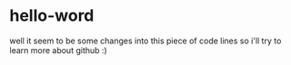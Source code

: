 # hello-word

well it seem to be some changes into this piece of code lines
so i'll try to learn more about github :)
